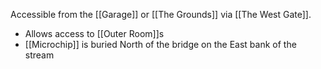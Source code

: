 Accessible from the [[Garage]] or [[The Grounds]] via [[The West Gate]].

- Allows access to [[Outer Room]]s
- [[Microchip]] is buried North of the bridge on the East bank of the stream